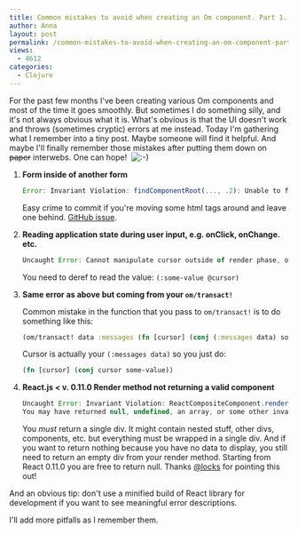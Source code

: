 ```yaml
---
title: Common mistakes to avoid when creating an Om component. Part 1.
author: Anna
layout: post
permalink: /common-mistakes-to-avoid-when-creating-an-om-component-part-1/
views:
  - 4612
categories:
  - Clojure
---
```

For the past few months I've been creating various Om components and most of the time it goes smoothly. But sometimes I do something silly, and it's not always obvious what it is. What's obvious is that the UI doesn't work and throws (sometimes cryptic) errors at me instead. Today I'm gathering what I remember into a tiny post. Maybe someone will find it helpful. And maybe I'll finally remember those mistakes after putting them down on <del>paper</del> interwebs. One can hope!  <img src="http://annapawlicka.com/wp-includes/images/smilies/icon_smile.gif" alt=":-)" class="wp-smiley" />

<!--more-->

1. <strong>Form inside of another form</strong>

    ```JavaScript
    Error: Invariant Violation: findComponentRoot(..., .2): Unable to find element. This probably means the DOM was unexpectedly mutated (e.g., by the browser), usually due to forgetting a <tbody> when using tables or nesting <p> or <a> tags. Try inspecting the child nodes of the element with React ID
    ```
    
    Easy crime to commit if you're moving some html tags around and leave one behind. [GitHub issue](https://github.com/facebook/react/issues/1665).
      
2. <strong>Reading application state during user input, e.g. onClick, onChange. etc.</strong>

    ```JavaScript
    Uncaught Error: Cannot manipulate cursor outside of render phase, only om.core/transact!, om.core/update!, and cljs.core/deref operations allowed.
    ```
   
    You need to deref to read the value: `(:some-value @cursor)`
          
3. <strong>Same error as above but coming from your `om/transact!`</strong>

    Common mistake in the function that you pass to `om/transact!` is to do something like this:
    
    ```clojure
    (om/transact! data :messages (fn [cursor] (conj (:messages data) some-value))
    ```
    
    Cursor is actually your `(:messages data)` so you just do:
    
    ```clojure
    (fn [cursor] (conj cursor some-value))
    ```
4. <strong>React.js < v. 0.11.0 Render method not returning a valid component</strong>

    ```JavaScript
    Uncaught Error: Invariant Violation: ReactCompositeComponent.render(): A valid ReactComponent must be returned. 
    You may have returned null, undefined, an array, or some other invalid object.
    ```
    You *must* return a single div. It might contain nested stuff, other divs, components, etc. but everything must be wrapped in a single div.
    And if you want to return nothing because you have no data to display, you still need to return an empty div from your render method.
    Starting from React 0.11.0 you are free to return null. Thanks <a href="https://twitter.com/locks">@locks</a> for pointing this out!</li> </ol>
              

 And an obvious tip: don't use a minified build of React library for development if you want to see meaningful error descriptions.
 
 I'll add more pitfalls as I remember them.
